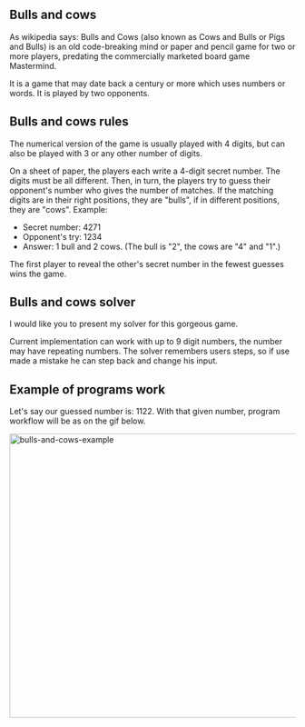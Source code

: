 <h2>Bulls and cows</h2>
<div>
<p>As wikipedia says: Bulls and Cows (also known as Cows and Bulls or Pigs and Bulls) is an old code-breaking mind or paper and pencil game for two or more players, predating the commercially marketed board game Mastermind.</p>
<p>It is a game that may date back a century or more which uses numbers or words. It is played by two opponents.</p>
</div>
<h2>Bulls and cows rules</h2>
<div>
<p>The numerical version of the game is usually played with 4 digits, but can also be played with 3 or any other number of digits.</p>
<p>On a sheet of paper, the players each write a 4-digit secret number. The digits must be all different. Then, in turn, the players try to guess their opponent's number who gives the number of matches. 
If the matching digits are in their right positions, they are "bulls", if in different positions, they are "cows". Example:</p>
<ul>
<li>Secret number: 4271</li>
<li>  Opponent's try: 1234</li>
<li>Answer: 1 bull and 2 cows. (The bull is "2", the cows are "4" and "1".)</li>
</ul>    
<p>The first player to reveal the other's secret number in the fewest guesses wins the game.</p>
</div>
<h2>Bulls and cows solver</h2>
<div>
<p>I would like you to present my solver for this gorgeous game.</p> 
<p>Current implementation  can work with up to 9 digit numbers, the number may have repeating numbers. The solver remembers users steps, so if use made a mistake he can step back and change his input.</p>
</div>
<h2>Example of programs work</h2>
<div>
<p>Let's say our guessed number is: 1122. With that given number, program workflow will be as on the gif below.</p>
<img src="https://github.com/vlemish/bulls-and-cows-app/blob/master/imgs/bulls-cows-example.gif" alt="bulls-and-cows-example" width="978" height="500">
</div>